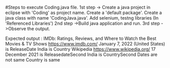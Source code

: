 #Steps to execute Coding.java file.
1st step -> Create a java project in eclipse with 'Coding' as project name. Create a 'default package'. Create a java class with name 'CodingJava.java'. Add selenium, testng libraries (In 'Referenced Libraries')
2nd step ->Build java application and run.
3rd step ->Observe the output.



Expected output :
IMDb: Ratings, Reviews, and Where to Watch the Best Movies & TV Shows
https://www.imdb.com/
January 7, 2022 (United States) is ReleaseDate
India is Country
Wikipedia
https://www.wikipedia.org/
17 December 2021 is ReleasedateSecond
India is CountrySecond
Dates are not same
Country is same



